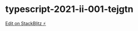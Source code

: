 # typescript-2021-ii-001-tejgtn

[Edit on StackBlitz ⚡️](https://stackblitz.com/edit/typescript-2021-ii-001-tejgtn)
